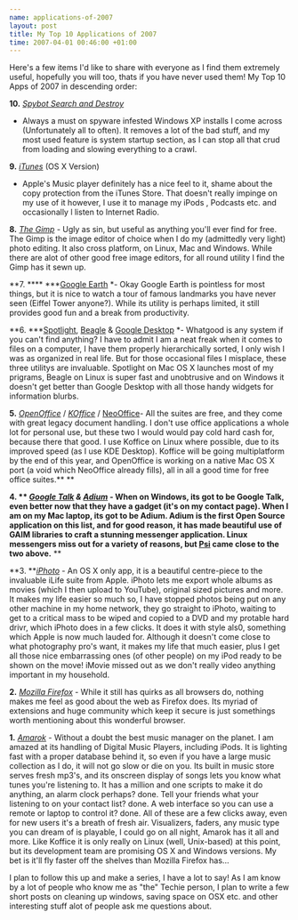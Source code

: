 ```yaml
--- 
name: applications-of-2007 
layout: post 
title: My Top 10 Applications of 2007 
time: 2007-04-01 00:46:00 +01:00 
--- 
```


Here's a few
items I'd like to share with everyone as I find them extremely useful,
hopefully you will too, thats if you have never used them! My Top 10
Apps of 2007 in descending order:  
  
**10.** [*Spybot Search and
Destroy*](http://www.safer-networking.org/ "Spybot Search and Destroy")
- Always a must on spyware infested Windows XP installs I come across
(Unfortunately all to often). It removes a lot of the bad stuff, and my
most used feature is system startup section, as I can stop all that crud
from loading and slowing everything to a crawl.  
  
**9.** [*iTunes*](http://www.apple.com/itunes/ "iTunes") (OS X Version)
- Apple's Music player definitely has a nice feel to it, shame about the
copy protection from the iTunes Store. That doesn't really impinge on my
use of it however, I use it to manage my iPods , Podcasts etc. and
occasionally l listen to Internet Radio.  
  
**8.** [*The Gimp*](http://www.gimp.org/ "Gimp Image Editor") - Ugly as
sin, but useful as anything you'll ever find for free. The Gimp is the
image editor of choice when I do my (admittedly very light) photo
editing. It also cross platform, on Linux, Mac and Windows. While there
are alot of other good free image editors, for all round utility I find
the Gimp has it sewn up.  
  
**7. **** ***[Google Earth](http://earth.google.com/ "Google Earth") *-
Okay Google Earth is pointless for most things, but it is nice to watch
a tour of famous landmarks you have never seen (Eiffel Tower anyone?).
While its utility is perhaps limited, it still provides good fun and a
break from productivity.  
  
**6.
***[Spotlight](http://www.apple.com/macosx/features/spotlight/ "Spotlight Search"),
[Beagle](http://beagle-project.org/ "Beagle Search") & [Google
Desktop](http://desktop.google.com/ "Google Desktop") *- Whatgood is any
system if you can't find anything? I have to admit I am a neat freak
when it comes to files on a computer, I have them properly
hierarchically sorted, I only wish I was as organized in real life. But
for those occasional files I misplace, these three utilitys are
invaluable. Spotlight on Mac OS X launches most of my prigrams, Beagle
on Linux is super fast and unobtrusive and on Windows it doesn't get
better than Google Desktop with all those handy widgets for information
blurbs.  
  
**5.** *[OpenOffice](http://www.openoffice.org/ "OpenOffice.org")* /
*[KOffice](http://www.koffice.org/ "Koffice")* /
[NeoOffice](http://www.neooffice.org/neojava/en/index.php "Neo Office")-
All the suites are free, and they come with great legacy document
handling. I don't use office applications a whole lot for personal use,
but these two I would would pay cold hard cash for, because there that
good. I use Koffice on Linux where possible, due to its improved speed
(as I use KDE Desktop). Koffice will be going multiplatform by the end
of this year, and OpenOffice is working on a native Mac OS X port (a
void which NeoOffice already fills), all in all a good time for free
office suites.** **  
  
**4. ** *[Google Talk](http://talk.google.com "Google Talk") *&*
[Adium](http://www.adiumx.com/ "Adium")* - When on Windows, its got to
be Google Talk, even better now that they have a gadget (it's on my
contact page). When I am on my Mac laptop, its got to be Adium. Adium is
the first Open Source application on this list, and for good reason, it
has made beautiful use of GAIM libraries to craft a stunning messenger
application. Linux messengers miss out for a variety of reasons, but
[Psi](http://psi.affinix.com/ "Psi Messenger") came close to the two
above.** **  
  
**3. **[*iPhoto*](http://www.apple.com/ilife/iphoto/ "iPhoto") - An OS X
only app, it is a beautiful centre-piece to the invaluable iLife suite
from Apple. iPhoto lets me export whole albums as movies (which I then
upload to YouTube), original sized pictures and more. It makes my life
easier so much so, I have stopped photos being put on any other machine
in my home network, they go straight to iPhoto, waiting to get to a
critical mass to be wiped and copied to a DVD and my protable hard
drivr, which iPhoto does in a few clicks. It does it with style als0,
something which Apple is now much lauded for. Although it doesn't come
close to what photography pro's want, it makes my life that much easier,
plus I get all those nice embarrassing ones (of other people) on my iPod
ready to be shown on the move! iMovie missed out as we don't really
video anything important in my household.  
  
**2.** [*Mozilla
Firefox*](http://www.mozilla.com/en-US/firefox/ "Nozilla Firefox") -
While it still has quirks as all browsers do, nothing makes me feel as
good about the web as Firefox does. Its myriad of extensions and huge
community which keep it secure is just somethings worth mentioning about
this wonderful browser.  
  
**1.** [*Amarok*](http://amarok.kde.org/ "Amarok") - Without a doubt the
best music manager on the planet. I am amazed at its handling of Digital
Music Players, including iPods. It is lighting fast with a proper
database behind it, so even if you have a large music collection as I
do, it will not go slow or die on you. Its built in music store serves
fresh mp3's, and its onscreen display of songs lets you know what tunes
you're listening to. It has a million and one scripts to make it do
anything, an alarm clock perhaps? done. Tell your friends what your
listening to on your contact list? done. A web interface so you can use
a remote or laptop to control it? done. All of these are a few clicks
away, even for new users it's a breath of fresh air. Visualizers,
faders, any music type you can dream of is playable, I could go on all
night, Amarok has it all and more. Like Koffice it is only really on
Linux (well, Unix-based) at this point, but its development team are
promising OS X and Windows versions. My bet is it'll fly faster off the
shelves than Mozilla Firefox has...  
  
I plan to follow this up and make a series, I have a lot to say! As I am
know by a lot of people who know me as "the" Techie person, I plan to
write a few short posts on cleaning up windows, saving space on OSX etc.
and other interesting stuff alot of people ask me questions about.